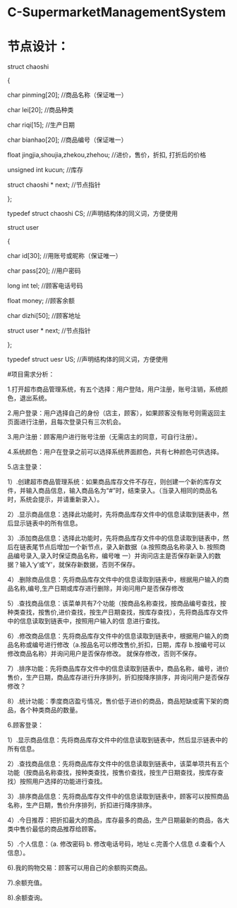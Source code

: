 # C-SupermarketManagementSystem
# 节点设计：
struct  chaoshi	

{	  

char pinming[20];	                    //商品名称（保证唯一）

char lei[20];	                        //商品种类

char riqi[15];	                        //生产日期

char bianhao[20];                      //商品编号（保证唯一）

float  jingjia,shoujia,zhekou,zhehou;   //进价，售价，折扣, 打折后的价格

unsigned int  kucun;                  //库存
	
  struct  chaoshi  * next;               //节点指针

};

typedef  struct  chaoshi  CS;        //声明结构体的同义词，方便使用

struct  user	

{	  

char id[30];	                         //用账号或昵称（保证唯一）

char pass[20];	                         //用户密码

long int tel;                            //顾客电话号码

float money;                           //顾客余额

char dizhi[50];                         //顾客地址
	
  struct  user  * next;                  //节点指针

};

typedef  struct  uesr  US;             //声明结构体的同义词，方便使用

#项目需求分析：

1.打开超市商品管理系统，有五个选择：用户登陆，用户注册，账号注销，系统颜色，退出系统。

2.用户登录：用户选择自己的身份（店主，顾客），如果顾客没有账号则需返回主页面进行注册，且每次登录只有三次机会。

3.用户注册：顾客用户进行账号注册（无需店主的同意，可自行注册）。

4.系统颜色：用户在登录之前可以选择系统界面颜色，共有七种颜色可供选择。

5.店主登录：

1）.创建超市商品管理系统：如果商品库存文件不存在，则创建一个新的库存文件，并输入商品信息，输入商品名为“#”时，结束录入。（当录入相同的商品名时，系统会提示，并请重新录入）。

2）.显示商品信息：选择此功能时，先将商品库存文件中的信息读取到链表中，然后显示链表中的所有信息。

3）.添加商品信息：选择此功能时，先将商品库存文件中的信息读取到链表中，然后在链表尾节点后增加一个新节点，录入新数据（a.按照商品名称录入 b. 按照商品编号录入,录入时保证商品名称，编号唯
一）并询问店主是否保存新录入的数据？输入‘y’或‘Y’，就保存新数据，否则不保存。

4）.删除商品信息：先将商品库存文件中的信息读取到链表中，根据用户输入的商品名称,编号,生产日期或库存进行删除，并询问用户是否保存修改

5）.查找商品信息：该菜单共有7个功能（按商品名称查找，按商品编号查找，按种类查找，按售价,进价查找，按生产日期查找，按库存查找），先将商品库存文件中的信息读取到链表中，按照用户输入的信
息进行查找。

6）.修改商品信息：先将商品库存文件中的信息读取到链表中，根据用户输入的商品名称或编号进行修改（a.按品名可以修改售价,折扣，日期，库存 b.按编号可以修改商品名称）并询问用户是否保存修改。
就保存修改，否则不保存。

7）.排序功能：先将商品库存文件中的信息读取到链表中，商品名称，编号，进价售价，生产日期，商品库存进行升序排列，折扣按降序排序，并询问用户是否保存修改？ 

8）.统计功能：季度商店盈亏情况，售价低于进价的商品，商品短缺或需下架的商品，各个种类商品的数量。

6.顾客登录：

1）.显示商品信息：先将商品库存文件中的信息读取到链表中，然后显示链表中的所有信息。

2）.查找商品信息：先将商品库存文件中的信息读取到链表中，该菜单项共有五个功能（按商品名称查找，按种类查找，按售价查找，按生产日期查找，按库存查找）按照用户选择的功能进行查找。

3）.排序商品信息：先将商品库存文件中的信息读取到链表中，顾客可以按照商品名称，生产日期，售价升序排列，折扣进行降序排序。

4）.今日推荐：把折扣最大的商品，库存最多的商品，生产日期最新的商品，各大类中售价最低的商品推荐给顾客。

5）.个人信息：（a. 修改密码 b. 修改电话号码，地址 c.完善个人信息 d.查看个人信息）。

6).我的购物交易：顾客可以用自己的余额购买商品。

7).余额充值。

8).余额查询。

